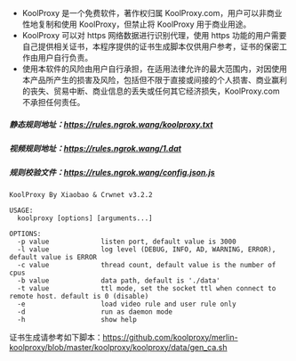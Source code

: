 * KoolProxy 是一个免费软件，著作权归属 KoolProxy.com，用户可以非商业性地复制和使用 KoolProxy，但禁止将 KoolProxy 用于商业用途。
* KoolProxy 可以对 https 网络数据进行识别代理，使用 https 功能的用户需要自己提供相关证书，本程序提供的证书生成脚本仅供用户参考，证书的保密工作由用户自行负责。
* 使用本软件的风险由用户自行承担，在适用法律允许的最大范围内，对因使用本产品所产生的损害及风险，包括但不限于直接或间接的个人损害、商业赢利的丧失、贸易中断、商业信息的丢失或任何其它经济损失，KoolProxy.com 不承担任何责任。

##### 静态规则地址：https://rules.ngrok.wang/koolproxy.txt
##### 视频规则地址：https://rules.ngrok.wang/1.dat
##### 规则校验文件：https://rules.ngrok.wang/config.json.js

```shell
KoolProxy By Xiaobao & Crwnet v3.2.2

USAGE:
  koolproxy [options] [arguments...]

OPTIONS:
  -p value             listen port, default value is 3000
  -l value             log level (DEBUG, INFO, AD, WARNING, ERROR), default value is ERROR
  -c value             thread count, default value is the number of cpus
  -b value             data path, default is './data'
  -t value             ttl mode, set the socket ttl when connect to remote host. default is 0 (disable)
  -e                   load video rule and user rule only
  -d                   run as daemon mode
  -h                   show help
```

证书生成请参考如下脚本：https://github.com/koolproxy/merlin-koolproxy/blob/master/koolproxy/koolproxy/data/gen_ca.sh